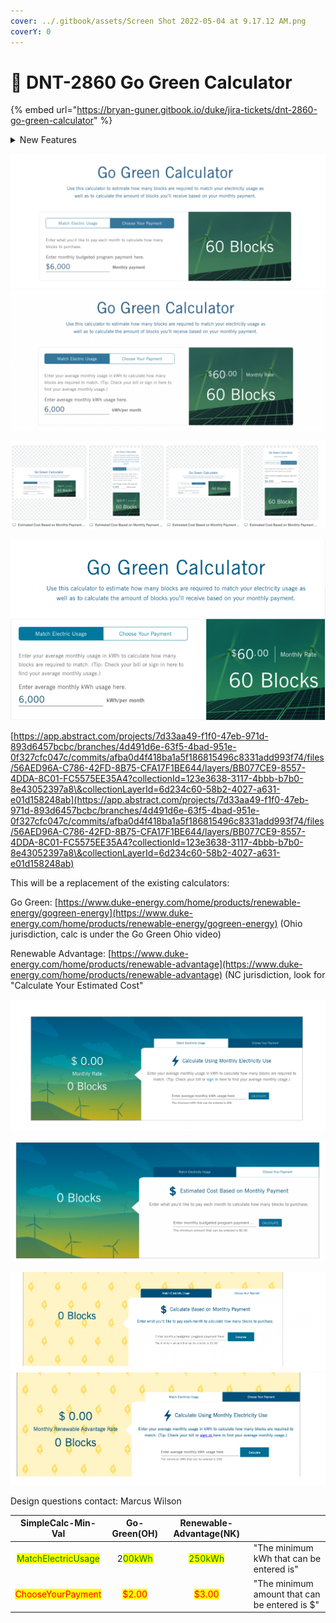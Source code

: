 ```yaml
---
cover: ../.gitbook/assets/Screen Shot 2022-05-04 at 9.17.12 AM.png
coverY: 0
---
```


# 📲 DNT-2860 Go Green Calculator

{% embed url="https://bryan-guner.gitbook.io/duke/jira-tickets/dnt-2860-go-green-calculator" %}

<details>

<summary>New Features</summary>

#### **New Simple Calculator Input Warning And Block** **Explanation**\*\*

**The need for this ticket derives from a fictional unit of energy duke created called a block which is "100 kWh of 'green' energy". Because a block requires whole-number outputs that necessitates a minimum input value; which arguably needs to be explained to the user, and if the user fails to heed the instructions... have the warning change color to red if they input a lower number.**

[**Simple Calc Branch**](https://bitbucketp.duke-energy.com/projects/DUKCOM/repos/dxt-jss-public/pull-requests/884/builds)

<img src="https://jiraprod.duke-energy.com/secure/attachment/463555/463555_Screen+Shot+2022-05-10+at+8.37.55+PM.png" alt="" data-size="original">

**i.e. input modulo 100 should return a number not equal to input.**

<img src="https://jiraprod.duke-energy.com/secure/attachment/463557/463557_Screen+Shot+2022-05-10+at+9.31.59+PM.png" alt="" data-size="original">

[**Abstract**](https://app.abstract.com/projects/7d33aa49-f1f0-47eb-971d-893d6457bcbc/branches/4d491d6e-63f5-4bad-951e-0f327cfc047c/commits/afba0d4f418ba1a5f186815496c8331add993f74/files/56AED96A-C786-42FD-8B75-CFA17F1BE644/layers/BB077CE9-8557-4DDA-8C01-FC5575EE35A4?collectionId=123e3638-3117-4bbb-b7b0-8e43052397a8\&collectionLayerId=6d234c60-58b2-4027-a631-e01d158248ab)

**Additionally the calculator should include an explanation of the fictional unit being used in the output**

i.e.

<img src="https://jiraprod.duke-energy.com/secure/attachment/463559/463559_Screen+Shot+2022-05-10+at+9.30.25+PM.png" alt="" data-size="original">

When you participate in the GoGreen Ohio program, you’re supporting the advancement of green power sources. Green power is electricity produced from natural resources – like the sun, wind, and water – that do not emit pollutants into the atmosphere.

As a GoGreen Ohio participant, you can match your home’s electricity use by purchasing blocks\* of renewable energy certificates (RECs). These RECs certify the generation of green power on your behalf. Every block you purchase supports the advancement of environmentally friendly, renewable energy sources, thereby reducing dependence on fossil fuels to generate energy.

_\*One GoGreen Ohio program block represents 100 kWh of clean energy. A 10-block purchase (1,000 kWh) equals one REC (1MWh)._

\
**This will be a replacement of the existing calculators:**\
**Go Green:** [**https://www.duke-energy.com/home/products/renewable-energy/gogreen-energy**](https://www.duke-energy.com/home/products/renewable-energy/gogreen-energy) **(Ohio jurisdiction, calc is under the Go Green Ohio video)**

**Renewable Advantage:** [**https://www.duke-energy.com/home/products/renewable-advantage**](https://www.duke-energy.com/home/products/renewable-advantage) **(NC jurisdiction, look for "Calculate Your Estimated Cost"**

*
  * **Design questions contact:** [**marcus.wilson@duke-energy.com**![](https://jiraprod.duke-energy.com/images/icons/mail\_small.gif)](mailto:marcus.wilson@duke-energy.com)\\

</details>

![](<../.gitbook/assets/Screen Shot 2022-05-04 at 9.47.44 AM.png>) ![](<../.gitbook/assets/Screen Shot 2022-05-04 at 9.47.36 AM.png>)

![](<../.gitbook/assets/Screen Shot 2022-05-04 at 9.17.12 AM (1).png>)

![](<../.gitbook/assets/Screen Shot 2022-04-11 at 10.28.41 AM.png>)

[https://app.abstract.com/projects/7d33aa49-f1f0-47eb-971d-893d6457bcbc/branches/4d491d6e-63f5-4bad-951e-0f327cfc047c/commits/afba0d4f418ba1a5f186815496c8331add993f74/files/56AED96A-C786-42FD-8B75-CFA17F1BE644/layers/BB077CE9-8557-4DDA-8C01-FC5575EE35A4?collectionId=123e3638-3117-4bbb-b7b0-8e43052397a8\&collectionLayerId=6d234c60-58b2-4027-a631-e01d158248ab](https://app.abstract.com/projects/7d33aa49-f1f0-47eb-971d-893d6457bcbc/branches/4d491d6e-63f5-4bad-951e-0f327cfc047c/commits/afba0d4f418ba1a5f186815496c8331add993f74/files/56AED96A-C786-42FD-8B75-CFA17F1BE644/layers/BB077CE9-8557-4DDA-8C01-FC5575EE35A4?collectionId=123e3638-3117-4bbb-b7b0-8e43052397a8\&collectionLayerId=6d234c60-58b2-4027-a631-e01d158248ab)

This will be a replacement of the existing calculators:

Go Green: [https://www.duke-energy.com/home/products/renewable-energy/gogreen-energy](https://www.duke-energy.com/home/products/renewable-energy/gogreen-energy) (Ohio jurisdiction, calc is under the Go Green Ohio video)

Renewable Advantage: [https://www.duke-energy.com/home/products/renewable-advantage](https://www.duke-energy.com/home/products/renewable-advantage) (NC jurisdiction, look for "Calculate Your Estimated Cost"

![](<../.gitbook/assets/Screen Shot 2022-05-23 at 1.32.08 PM.png>)

![](<../.gitbook/assets/Screen Shot 2022-05-23 at 1.32.15 PM.png>)

![](<../.gitbook/assets/Screen Shot 2022-05-23 at 1.32.00 PM.png>) ![](<../.gitbook/assets/Screen Shot 2022-05-23 at 1.31.55 PM.png>)

Design questions contact: Marcus Wilson

|                  SimpleCalc-Min-Val                  |               Go-Green(OH)               |                    Renewable-Advantage(NK)                    |                                               |
| :--------------------------------------------------: | :--------------------------------------: | :-----------------------------------------------------------: | --------------------------------------------- |
| <mark style="color:green;">MatchElectricUsage</mark> | 2<mark style="color:green;">00kWh</mark> |            <mark style="color:green;">250kWh</mark>           | "The minimum kWh that can be entered is"      |
|   <mark style="color:red;">ChooseYourPayment</mark>  |   <mark style="color:red;">$2.00</mark>  | <mark style="color:red;background-color:yellow;">$3.00</mark> | "The minimum amount that can be entered is $" |
